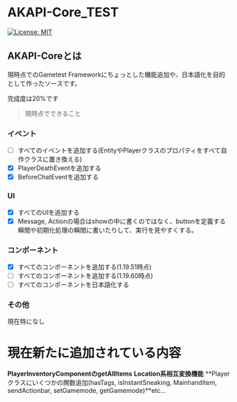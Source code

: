 # AKAPI-Core_TEST
[![License: MIT](https://img.shields.io/badge/License-MIT-yellow.svg)](https://opensource.org/licenses/MIT)

## AKAPI-Coreとは
現時点でのGametest Frameworkにちょっとした機能追加や、日本語化を目的として作ったソースです。

完成度は20%です

> 現時点でできること
### イベント
- [ ] すべてのイベントを追加する(EntityやPlayerクラスのプロパティをすべて自作クラスに置き換える)
- [x] PlayerDeathEventを追加する
- [x] BeforeChatEventを追加する
### UI
- [x] すべてのUIを追加する
- [x] Message, Actionの場合はshowの中に書くのではなく、buttonを定義する瞬間や初期化処理の瞬間に書いたりして、実行を見やすくする。
### コンポーネント
- [x] すべてのコンポーネントを追加する(1.19.51時点)
- [ ] すべてのコンポーネントを追加する(1.19.60時点)
- [ ] すべてのコンポーネントを日本語化する
### その他
現在特になし 

# 現在新たに追加されている内容
**PlayerInventoryComponentのgetAllItems**
**Location系相互変換機能**
**Playerクラスにいくつかの関数追加(hasTags, isInstantSneaking, MainhandItem, sendActionbar, setGamemode, getGamemode)**etc...
